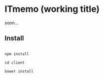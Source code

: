 # ITmemo (working title)
soon...
<br />

## Install
<code>
npm install<br />
cd client<br />
bower install
</code>


